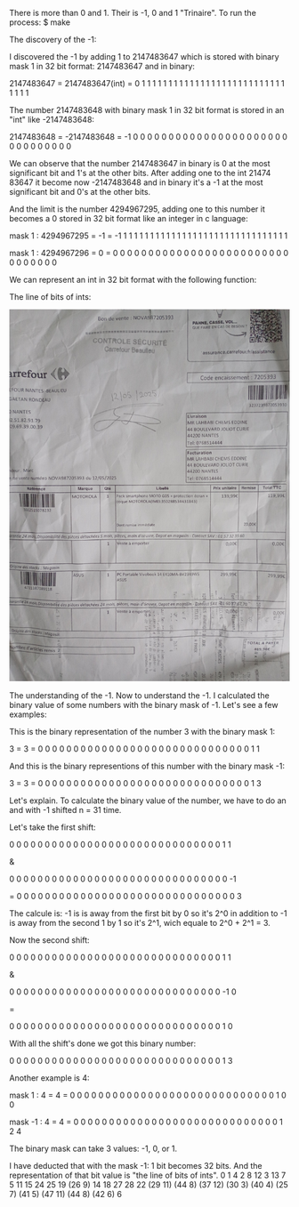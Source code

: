 There is more than 0 and 1. Their is -1, 0 and 1 "Trinaire".
To run the process:
$ make

The discovery of the -1:

I discovered the -1 by adding 1 to 2147483647 which is stored with binary mask 1 in 32 bit format: 2147483647 and in binary:

2147483647 = 2147483647(int) = 0 1 1 1 1 1 1 1 1 1 1 1 1 1 1 1 1 1 1 1 1 1 1 1 1 1 1 1 1 1 1 1

The number 2147483648 with binary mask 1 in 32 bit format is stored in an "int" like -2147483648:

2147483648 = -2147483648 = -1 0 0 0 0 0 0 0 0 0 0 0 0 0 0 0 0 0 0 0 0 0 0 0 0 0 0 0 0 0 0 0

We can observe that the number 2147483647 in binary is 0 at the most significant bit and 1's at the other bits. After adding one to the int 21474 83647 it become now -2147483648 and in binary it's a -1 at the most significant bit and 0's at the other bits.

And the limit is the number 4294967295, adding one to this number it becomes a 0 stored in 32 bit format like an integer in c language:

mask 1 : 4294967295 = -1 = -1 1 1 1 1 1 1 1 1 1 1 1 1 1 1 1 1 1 1 1 1 1 1 1 1 1 1 1 1 1 1 1

mask 1 : 4294967296 = 0 = 0 0 0 0 0 0 0 0 0 0 0 0 0 0 0 0 0 0 0 0 0 0 0 0 0 0 0 0 0 0 0 0

We can represent an int in 32 bit format with the following function:

The line of bits of ints:

![](line_of_bits_of_int.jpg)

The understanding of the -1.
Now to understand the -1. I calculated the binary value of some numbers with the binary mask of -1. Let's see a few examples:

This is the binary representation of the number 3 with the binary mask 1:

3 = 3 = 0 0 0 0 0 0 0 0 0 0 0 0 0 0 0 0 0 0 0 0 0 0 0 0 0 0 0 0 0 0 1 1

And this is the binary representions of this number with the binary mask -1:

3 = 3 = 0 0 0 0 0 0 0 0 0 0 0 0 0 0 0 0 0 0 0 0 0 0 0 0 0 0 0 0 0 0 1 3

Let's explain. To calculate the binary value of the number, we have to do an and with -1 shifted n = 31 time.

Let's take the first shift:

0 0 0 0 0 0 0 0 0 0 0 0 0 0 0 0 0 0 0 0 0 0 0 0 0 0 0 0 0 0 1 1

&

0 0 0 0 0 0 0 0 0 0 0 0 0 0 0 0 0 0 0 0 0 0 0 0 0 0 0 0 0 0 0 -1

= 0 0 0 0 0 0 0 0 0 0 0 0 0 0 0 0 0 0 0 0 0 0 0 0 0 0 0 0 0 0 0 3

The calcule is: -1 is is away from the first bit by 0 so it's 2^0 in addition to -1 is away from the second 1 by 1 so it's 2^1, wich equale to 2^0 + 2^1 = 3.

Now the second shift:

0 0 0 0 0 0 0 0 0 0 0 0 0 0 0 0 0 0 0 0 0 0 0 0 0 0 0 0 0 0 1 1

&

0 0 0 0 0 0 0 0 0 0 0 0 0 0 0 0 0 0 0 0 0 0 0 0 0 0 0 0 0 0 -1 0

=

0 0 0 0 0 0 0 0 0 0 0 0 0 0 0 0 0 0 0 0 0 0 0 0 0 0 0 0 0 0 1 0

With all the shift's done we got this binary number:

0 0 0 0 0 0 0 0 0 0 0 0 0 0 0 0 0 0 0 0 0 0 0 0 0 0 0 0 0 0 1 3

Another example is 4:

mask 1 : 4 = 4 = 0 0 0 0 0 0 0 0 0 0 0 0 0 0 0 0 0 0 0 0 0 0 0 0 0 0 0 0 0 1 0 0

mask -1 : 4 = 4 = 0 0 0 0 0 0 0 0 0 0 0 0 0 0 0 0 0 0 0 0 0 0 0 0 0 0 0 0 0 1 2 4

The binary mask can take 3 values: -1, 0, or 1.

I have deducted that with the mask -1: 1 bit becomes 32 bits. And the representation of that bit value is "the line of bits of ints".
0 1 4 2 8 12 3 13 7 5 11 15 24 25 19 (26 9) 14 18 27 28 22 (29 11) (44 8) (37 12) (30 3) (40 4) (25 7) (41 5) (47 11) (44 8) (42 6) 6
